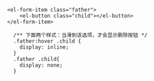 
```vue
<el-form-item class="father">
    <el-button class="child"></el-button>
</el-form-item>
```

```vue
  /** 下面两个样式：当滑到该选项，才会显示删除按钮 */
  .father:hover .child {
    display: inline;
  }
  .father .child{
    display: none;
  }
```














